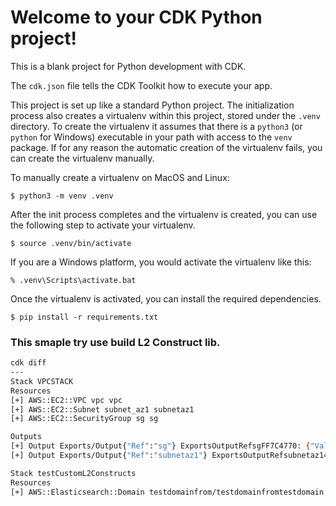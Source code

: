 
# Welcome to your CDK Python project!

This is a blank project for Python development with CDK.

The `cdk.json` file tells the CDK Toolkit how to execute your app.

This project is set up like a standard Python project.  The initialization
process also creates a virtualenv within this project, stored under the `.venv`
directory.  To create the virtualenv it assumes that there is a `python3`
(or `python` for Windows) executable in your path with access to the `venv`
package. If for any reason the automatic creation of the virtualenv fails,
you can create the virtualenv manually.

To manually create a virtualenv on MacOS and Linux:

```
$ python3 -m venv .venv
```

After the init process completes and the virtualenv is created, you can use the following
step to activate your virtualenv.

```
$ source .venv/bin/activate
```

If you are a Windows platform, you would activate the virtualenv like this:

```
% .venv\Scripts\activate.bat
```

Once the virtualenv is activated, you can install the required dependencies.

```
$ pip install -r requirements.txt
```



### This smaple try use build L2 Construct lib.
```bash
cdk diff
---
Stack VPCSTACK
Resources
[+] AWS::EC2::VPC vpc vpc 
[+] AWS::EC2::Subnet subnet_az1 subnetaz1 
[+] AWS::EC2::SecurityGroup sg sg 

Outputs
[+] Output Exports/Output{"Ref":"sg"} ExportsOutputRefsgFF7C4770: {"Value":{"Ref":"sg"},"Export":{"Name":"VPCSTACK:ExportsOutputRefsgFF7C4770"}}
[+] Output Exports/Output{"Ref":"subnetaz1"} ExportsOutputRefsubnetaz14221E4A9: {"Value":{"Ref":"subnetaz1"},"Export":{"Name":"VPCSTACK:ExportsOutputRefsubnetaz14221E4A9"}}

Stack testCustomL2Constructs
Resources
[+] AWS::Elasticsearch::Domain testdomainfrom/testdomainfromtestdomain testdomainfromtestdomainfromtestdomainAD332E62 
```